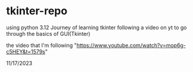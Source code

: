 # tkinter-repo
using python 3.12
Journey of learning tkinter 
following a video on yt to go through the basics of GUI(Tkinter)

the video that I'm  following "https://www.youtube.com/watch?v=mop6g-c5HEY&t=1579s"

11/17/2023